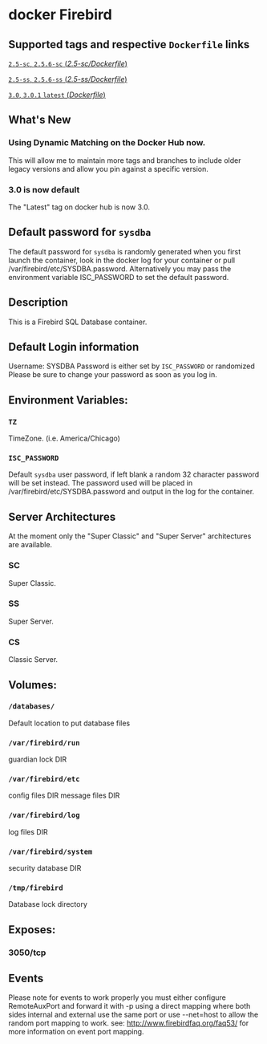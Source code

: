 # docker Firebird

## Supported tags and respective `Dockerfile` links

[`2.5-sc`, `2.5.6-sc` (*2.5-sc/Dockerfile*)](https://github.com/jacobalberty/firebird-docker/blob/2.5-sc/Dockerfile)

[`2.5-ss`, `2.5.6-ss` (*2.5-ss/Dockerfile*)](https://github.com/jacobalberty/firebird-docker/blob/2.5-ss/Dockerfile)

[`3.0`, `3.0.1` `latest` (*Dockerfile*)](https://github.com/jacobalberty/firebird-docker/blob/master/Dockerfile)

## What's New
### Using Dynamic Matching on the Docker Hub now.
This will allow me to maintain more tags and branches to include older legacy versions and allow you pin against a specific version.
### 3.0 is now default
The "Latest" tag on docker hub is now 3.0.
## Default password for `sysdba`
The default password for `sysdba` is randomly generated when you first launch the container, 
look in the docker log for your container or pull /var/firebird/etc/SYSDBA.password.
Alternatively you may pass the environment variable ISC_PASSWORD to set the default password.


## Description
This is a Firebird SQL Database container.

## Default Login information
Username: SYSDBA
Password is either set by `ISC_PASSWORD` or randomized
Please be sure to change your password as soon as you log in.

## Environment Variables:
### `TZ`
TimeZone. (i.e. America/Chicago)

### `ISC_PASSWORD`
Default `sysdba` user password, if left blank a random 32 character password will be set instead.
The password used will be placed in /var/firebird/etc/SYSDBA.password and output in the log for the container.

## Server Architectures
At the moment only the "Super Classic" and "Super Server" architectures are available.

### SC
Super Classic.
### SS
Super Server.
### CS
Classic Server.

## Volumes:

### `/databases/`
Default location to put database files

### `/var/firebird/run`
guardian lock DIR

### `/var/firebird/etc`
config files DIR
message files DIR

### `/var/firebird/log`
log files DIR

### `/var/firebird/system`
security database DIR

### `/tmp/firebird`
Database lock directory

## Exposes: 
### 3050/tcp

## Events
Please note for events to work properly you must either configure RemoteAuxPort and forward it with -p using a direct mapping where both sides internal and external use the same port or use --net=host to allow the random port mapping to work.
see: http://www.firebirdfaq.org/faq53/ for more information on event port mapping.
